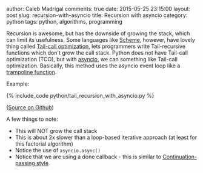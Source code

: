 author: Caleb Madrigal
comments: true
date: 2015-05-25 23:15:00
layout: post
slug: recursion-with-asyncio
title: Recursion with asyncio
category: python
tags: python, algorithms, programming

Recursion is awesome, but has the downside of growing the stack, which can limit its usefulness. Some languages like [Scheme](http://en.wikipedia.org/wiki/Scheme_%28programming_language%29), however, have lovely thing called [Tail-call optimization](http://en.wikipedia.org/wiki/Tail_call), lets programmers write Tail-recursive functions which don't grow the call stack. Python does not have Tail-call optimization (TCO), but with [asyncio](https://docs.python.org/3/library/asyncio.html), we can something like Tail-call optimization. Basically, this method uses the asyncio event loop like a [trampoline function](http://en.wikipedia.org/wiki/Tail_call#Through_trampolining).

Example:

{% include_code python/tail_recursion_with_asyncio.py %}

([Source on Github](https://github.com/calebmadrigal/asyncio-examples/blob/master/tail_recursion_with_asyncio.py))

A few things to note:

* This will NOT grow the call stack
* This is about 2x slower than a loop-based iterative approach (at least for this factorial algorithm)
* Notice the use of `asyncio.async()`
* Notice that we are using a done callback - this is similar to [Continuation-passing style](http://en.wikipedia.org/wiki/Continuation-passing_style).

